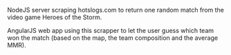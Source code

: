 NodeJS server scraping hotslogs.com to return one random match from the video game Heroes of the Storm.

AngularJS web app using this scrapper to let the user guess which team won the match (based on the map, the team composition and the average MMR).
